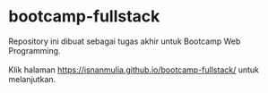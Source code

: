 # bootcamp-fullstack
Repository ini dibuat sebagai tugas akhir untuk Bootcamp Web Programming.<br>  
Klik halaman https://isnanmulia.github.io/bootcamp-fullstack/ untuk melanjutkan.
